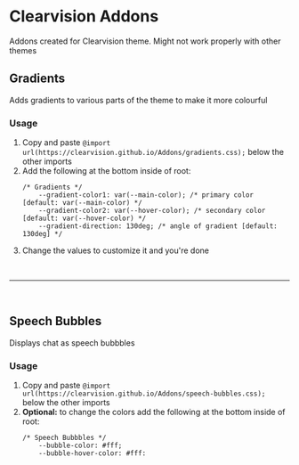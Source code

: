 # Clearvision Addons
<p>Addons created for Clearvision theme. Might not work properly with other themes</p>

<h2>Gradients</h2>
<p>Adds gradients to various parts of the theme to make it more colourful</p>

<h3>Usage</h3>
<ol>
  <li>Copy and paste <code>@import url(https://clearvision.github.io/Addons/gradients.css);</code> below the other imports</li>
  <li>Add the following at the bottom inside of root: 
    <pre><code>/* Gradients */
    --gradient-color1: var(--main-color); /* primary color [default: var(--main-color) */
    --gradient-color2: var(--hover-color); /* secondary color [default: var(--hover-color) */
    --gradient-direction: 130deg; /* angle of gradient [default: 130deg] */</code></pre></li>
  <li>Change the values to customize it and you're done</li>
</ol>
<br><hr><br>
<h2>Speech Bubbles</h2>
<p>Displays chat as speech bubbbles</p>
<h3>Usage</h3>
<ol>
  <li>Copy and paste <code>@import url(https://clearvision.github.io/Addons/speech-bubbles.css);</code> below the other imports</li>
  <li><b>Optional:</b> to change the colors add the following at the bottom inside of root: 
    <pre><code>/* Speech Bubbbles */
    --bubble-color: #fff;
    --bubble-hover-color: #fff:</code></pre></li>
</ol>

